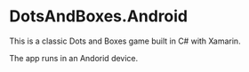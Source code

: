 # DotsAndBoxes.Android
This is a classic Dots and Boxes game built in C# with Xamarin.

The app runs in an Andorid device.
